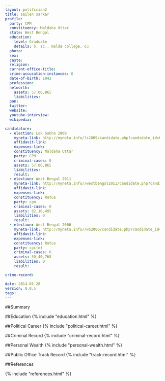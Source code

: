 ```yaml
---
layout: politician2
title: sailen sarkar
profile: 
  party: CPM
  constituency: Maldaha Uttar
  state: West Bengal
  education: 
    level: Graduate
    details: b. sc., malda college, cu
  photo: 
  sex: 
  caste: 
  religion: 
  current-office-title: 
  crime-accusation-instances: 0
  date-of-birth: 1942
  profession: 
  networth: 
    assets: 57,06,865
    liabilities: 
  pan: 
  twitter: 
  website: 
  youtube-interview: 
  wikipedia: 

candidature: 
  - election: Lok Sabha 2009
    myneta-link: http://myneta.info/ls2009/candidate.php?candidate_id=6099
    affidavit-link: 
    expenses-link: 
    constituency: Maldaha Uttar 
    party: CPM
    criminal-cases: 0
    assets: 57,06,865
    liabilities: 
    result:  
  - election: West Bengal 2011
    myneta-link: http://myneta.info//westbengal2011/candidate.php?candidate_id=101
    affidavit-link: 
    expenses-link: 
    constituency: Ratua 
    party: cpm
    criminal-cases: 0
    assets: 82,10,495
    liabilities: 0
    result:  
  - election: West Bengal 2006
    myneta-link: http://myneta.info//wb2006/candidate.php?candidate_id=289
    affidavit-link: 
    expenses-link: 
    constituency: Ratua 
    party: cpi(m)
    criminal-cases: 0
    assets: 50,40,768
    liabilities: 0
    result:  

crime-record: 

date: 2014-01-28
version: 0.0.5
tags: 
---
```

##Summary


##Education
{% include "education.html" %}


##Political Career
{% include "political-career.html" %}


##Criminal Record
{% include "criminal-record.html" %}


##Personal Wealth
{% include "personal-wealth.html" %}


##Public Office Track Record
{% include "track-record.html" %}


##References


{% include "references.html" %}
